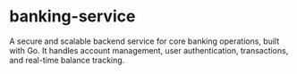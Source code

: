 # banking-service
A secure and scalable backend service for core banking operations, built with Go. It handles account management, user authentication, transactions, and real-time balance tracking.
